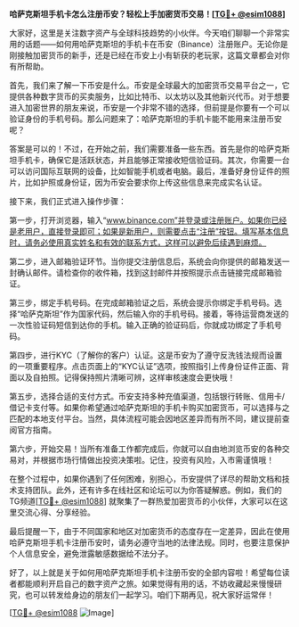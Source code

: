 **哈萨克斯坦手机卡怎么注册币安？轻松上手加密货币交易！[[TG💪+ @esim1088](https://t.me/s/esim1088)]**

大家好，这里是关注数字资产与全球科技趋势的小伙伴。今天咱们聊聊一个非常实用的话题——如何用哈萨克斯坦的手机卡在币安（Binance）注册账户。无论你是刚接触加密货币的新手，还是已经在币安上小有斩获的老玩家，这篇文章都会对你有所帮助。

首先，我们来了解一下币安是什么。币安是全球最大的加密货币交易平台之一，它提供各种数字货币的买卖服务，比如比特币、以太坊以及其他新兴代币。对于想要进入加密世界的朋友来说，币安是一个非常不错的选择，但前提是你要有一个可以验证身份的手机号码。那么问题来了：哈萨克斯坦的手机卡能不能用来注册币安呢？

答案是可以的！不过，在开始之前，我们需要准备一些东西。首先是你的哈萨克斯坦手机卡，确保它是活跃状态，并且能够正常接收短信验证码。其次，你需要一台可以访问国际互联网的设备，比如智能手机或者电脑。最后，准备好身份证件的照片，比如护照或身份证，因为币安会要求你上传这些信息来完成实名认证。

接下来，我们正式进入操作步骤：

第一步，打开浏览器，输入“www.binance.com”并登录或注册账户。如果你已经是老用户，直接登录即可；如果是新用户，则需要点击“注册”按钮。填写基本信息时，请务必使用真实姓名和有效的联系方式，这样可以避免后续遇到麻烦。

第二步，进入邮箱验证环节。当你提交注册信息后，系统会向你提供的邮箱发送一封确认邮件。请检查你的收件箱，找到这封邮件并按照提示点击链接完成邮箱验证。

第三步，绑定手机号码。在完成邮箱验证之后，系统会提示你绑定手机号码。选择“哈萨克斯坦”作为国家代码，然后输入你的手机号码。接着，等待运营商发送的一次性验证码短信到达你的手机。输入正确的验证码后，你就成功绑定了手机号码。

第四步，进行KYC（了解你的客户）认证。这是币安为了遵守反洗钱法规而设置的一项重要程序。点击页面上的“KYC认证”选项，按照指引上传身份证件正面、背面以及自拍照。记得保持照片清晰可辨，这样审核速度会更快哦！

第五步，选择合适的支付方式。币安支持多种充值渠道，包括银行转账、信用卡/借记卡支付等。如果你希望通过哈萨克斯坦的手机卡购买加密货币，可以选择与之匹配的本地支付平台。当然，具体流程可能会因地区差异而有所不同，建议提前查阅官方指南。

第六步，开始交易！当所有准备工作都完成后，你就可以自由地浏览币安的各种交易对，并根据市场行情做出投资决策啦。记住，投资有风险，入市需谨慎哦！

在整个过程中，如果你遇到了任何困难，别担心，币安提供了详尽的帮助文档和技术支持团队。此外，还有许多在线社区和论坛可以为你答疑解惑。例如，我们的TG频道[[TG💪+ @esim1088](https://t.me/s/esim1088)] 就聚集了一群热爱加密货币的小伙伴，大家可以在这里交流心得、分享经验。

最后提醒一下，由于不同国家和地区对加密货币的态度存在一定差异，因此在使用哈萨克斯坦手机卡注册币安时，请务必遵守当地的法律法规。同时，也要注意保护个人信息安全，避免泄露敏感数据给不法分子。

好了，以上就是关于如何用哈萨克斯坦手机卡注册币安的全部内容啦！希望每位读者都能顺利开启自己的数字资产之旅。如果觉得有用的话，不妨收藏起来慢慢研究，也可以转发给身边的朋友们一起学习。咱们下期再见，祝大家好运常伴！

[[TG💪+ @esim1088](https://t.me/s/esim1088) ![Image](https://i.postimg.cc/4NQfJmqS/Snipaste-2025-05-13-00-14-12.png)]